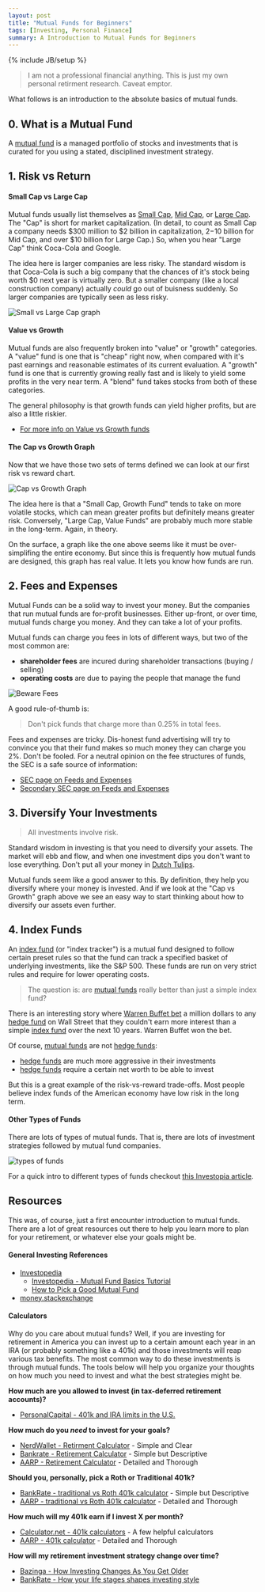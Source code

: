 ```yaml
---
layout: post
title: "Mutual Funds for Beginners"
tags: [Investing, Personal Finance]
summary: A Introduction to Mutual Funds for Beginners
---
```

{% include JB/setup %}

> I am not a professional financial anything. This is just my own personal retirment research. Caveat emptor.

What follows is an introduction to the absolute basics of mutual funds.


## 0. What is a Mutual Fund

A [mutual fund](https://en.wikipedia.org/wiki/Mutual_fund) is a managed portfolio of stocks and investments that is curated for you using a stated, disciplined investment strategy.


## 1. Risk vs Return

#### Small Cap vs Large Cap

Mutual funds usually list themselves as [Small Cap](https://www.investopedia.com/terms/s/small-cap.asp), [Mid Cap](https://www.investopedia.com/terms/m/midcapstock.asp), or [Large Cap](https://www.investopedia.com/terms/l/large-cap.asp). The "Cap" is short for market capitalization. (In detail, to count as Small Cap a company needs $300 million to $2 billion in capitalization, $2-$10 billion for Mid Cap, and over $10 billion for Large Cap.) So, when you hear "Large Cap" think Coca-Cola and Google.

The idea here is larger companies are less risky. The standard wisdom is that Coca-Cola is such a big company that the chances of it's stock being worth $0 next year is virtually zero. But a smaller company (like a local construction company) actually *could* go out of buisness suddenly. So larger companies are typically seen as less risky.

![Small vs Large Cap graph](/assets/images/invest/cap_vs_risk.jpeg)


#### Value vs Growth

Mutual funds are also frequently broken into "value" or "growth" categories. A "value" fund is one that is "cheap" right now, when compared with it's past earnings and reasonable estimates of its current evaluation. A "growth" fund is one that is currently growing really fast and is likely to yield some profits in the very near term. A "blend" fund takes stocks from both of these categories.

The general philosophy is that growth funds can yield higher profits, but are also a little riskier.

* [For more info on Value vs Growth funds](https://money.stackexchange.com/questions/9534/mutual-fund-types-value-vs-blend-vs-growth)


#### The Cap vs Growth Graph

Now that we have those two sets of terms defined we can look at our first risk vs reward chart.

![Cap vs Growth Graph](/assets/images/invest/cap_vs_growth.png)

The idea here is that a "Small Cap, Growth Fund" tends to take on more volatile stocks, which can mean greater profits but definitely means greater risk. Conversely, "Large Cap, Value Funds" are probably much more stable in the long-term. Again, in theory. 

On the surface, a graph like the one above seems like it must be over-simplifing the entire economy. But since this is frequently how mutual funds are designed, this graph has real value. It lets you know how funds are run.


## 2. Fees and Expenses

Mutual Funds can be a solid way to invest your money. But the companies that run mutual funds are for-profit businesses. Either up-front, or over time, mutual funds charge you money. And they can take a lot of your profits.

Mutual funds can charge you fees in lots of different ways, but two of the most common are:

* **shareholder fees** are incured during shareholder transactions (buying / selling)
* **operating costs** are due to paying the people that manage the fund

![Beware Fees](/assets/images/invest/mutual_fund_fees_ex.png)

A good rule-of-thumb is:

> Don't pick funds that charge more than 0.25% in total fees.

Fees and expenses are tricky. Dis-honest fund advertising will try to convince you that their fund makes so much money they can charge you 2%. Don't be fooled. For a neutral opinion on the fee structures of funds, the SEC is a safe source of information:

* [SEC page on Feeds and Expenses](https://www.sec.gov/files/ib_mutualfundfees.pdf)
* [Secondary SEC page on Feeds and Expenses](https://www.sec.gov/fast-answers/answersmffeeshtm.html)


## 3. Diversify Your Investments

> All investments involve risk.

Standard wisdom in investing is that you need to diversify your assets. The market will ebb and flow, and when one investment dips you don't want to lose everything. Don't put all your money in [Dutch Tulips](https://www.investopedia.com/terms/d/dutch_tulip_bulb_market_bubble.asp).

Mutual funds seem like a good answer to this. By definition, they help you diversify where your money is invested. And if we look at the "Cap vs Growth" graph above we see an easy way to start thinking about how to diversify our assets even further.


## 4. Index Funds

An [index fund](https://www.investopedia.com/terms/i/indexfund.asp) (or "index tracker") is a mutual fund designed to follow certain preset rules so that the fund can track a specified basket of underlying investments, like the S&P 500. These funds are run on very strict rules and require for lower operating costs.

> The question is: are [mutual funds](https://www.investopedia.com/walkthrough/fund-guide/mutual-funds-etfs/mf/default.aspx) really better than just a simple index fund?

There is an interesting story where [Warren Buffet bet](https://www.investopedia.com/articles/investing/030916/buffetts-bet-hedge-funds-year-eight-brka-brkb.asp) a million dollars to any [hedge fund](https://www.investopedia.com/terms/h/hedgefund.asp) on Wall Street that they couldn't earn more interest than a simple [index fund](https://www.investopedia.com/terms/i/indexfund.asp) over the next 10 years. Warren Buffet won the bet.

Of course, [mutual funds](https://www.investopedia.com/walkthrough/fund-guide/mutual-funds-etfs/mf/default.aspx) are not [hedge funds](https://www.investopedia.com/terms/h/hedgefund.asp):

* [hedge funds](https://www.investopedia.com/terms/h/hedgefund.asp) are much more aggressive in their investments
* [hedge funds](https://www.investopedia.com/terms/h/hedgefund.asp) require a certain net worth to be able to invest

But this is a great example of the risk-vs-reward trade-offs. Most people believe index funds of the American economy have low risk in the long term.


#### Other Types of Funds

There are lots of types of mutual funds. That is, there are lots of investment strategies followed by mutual fund companies.

![types of funds](/assets/images/invest/mutual_funds_types.png)

For a quick intro to different types of funds checkout [this Investopia article](https://www.investopedia.com/university/mutualfunds/mutualfunds1.asp).


## Resources

This was, of course, just a first encounter introduction to mutual funds.  There are a lot of great resources out there to help you learn more to plan for your retirement, or whatever else your goals might be.


#### General Investing References

* [Investopedia](https://www.investopedia.com)
  * [Investopedia - Mutual Fund Basics Tutorial](https://www.investopedia.com/university/mutualfunds/)
  * [How to Pick a Good Mutual Fund](https://www.investopedia.com/investing/how-pick-best-mutual-fund/)
* [money.stackexchange](https://money.stackexchange.com/)

#### Calculators

Why do you care about mutual funds?  Well, if you are investing for retirement in America you can invest up to a certain amount each year in an IRA (or probably something like a 401k) and those investments will reap various tax benefits.  The most common way to do these investments is through mutual funds.  The tools below will help you organize your thoughts on how much you need to invest and what the best strategies might be.

**How much are you allowed to invest (in tax-deferred retirement accounts)?**
* [PersonalCapital - 401k and IRA limits in the U.S.](https://www.personalcapital.com/blog/retirement-planning/can-contribute-401k-ira/)

**How much do you *need* to invest for your goals?**
* [NerdWallet - Retirment Calculator](https://www.nerdwallet.com/investing/retirement-calculator) - Simple and Clear
* [Bankrate - Retirement Calculator](https://www.bankrate.com/calculators/retirement/retirement-plan-calculator.aspx) - Simple but Descriptive
* [AARP - Retirement Calculator](https://www.aarp.org/work/retirement-planning/retirement_calculator.html) - Detailed and Thorough

**Should you, personally, pick a Roth or Traditional 401k?**
* [BankRate - traditional vs Roth 401k calculator](https://www.bankrate.com/calculators/retirement/401-k-or-roth-ira-calculator.aspx) - Simple but Descriptive
* [AARP - traditional vs Roth 401k calculator](https://www.aarp.org/work/retirement-planning/roth_vs_traditional_401k_calculator.html) - Detailed and Thorough

**How much will my 401k earn if I invest X per month?**
* [Calculator.net - 401k calculators](https://www.calculator.net/401k-calculator.html) - A few helpful calculators
* [AARP - 401k calculator](https://www.aarp.org/work/retirement-planning/401k_calculator.html) - Detailed and Thorough

**How will my retirement investment strategy change over time?**
* [Bazinga - How Investing Changes As You Get Older](https://www.benzinga.com/general/education/16/08/8398467/how-investing-changes-as-you-get-older)
* [BankRate - How your life stages shapes investing style](https://www.bankrate.com/investing/how-your-life-stage-shapes-investing-style/#slide=1)
